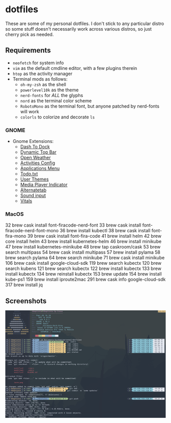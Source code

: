 # dotfiles

These are some of my personal dotfiles. I don't stick to any particular distro so some stuff doesn't necessarily work across various distros, so just cherry pick as needed.

## Requirements
- `neofetch`  for system info
- `vim` as the default cmdline editor, with a few plugins therein
- `htop` as the activity manager
- Terminal mods as follows:
  - `oh-my-zsh` as the shell
  - `powerlevel10k` as the theme
  - `nerd-fonts` for *ALL* the glyphs
  - `nord` as the terminal color scheme
  - `RobotoMono` as the terminal font, but anyone patched by nerd-fonts will work
  - `colorls` to colorize and decorate `ls`

### GNOME
- Gnome Extensions:
  - [Dash To Dock](https://extensions.gnome.org/extension/307/dash-to-dock/)
  - [Dynamic Top Bar](https://extensions.gnome.org/extension/885/dynamic-top-bar/)
  - [Open Weather](https://extensions.gnome.org/extension/750/openweather/)
  - [Activities Config](https://extensions.gnome.org/extension/358/activities-configurator/)
  - [Applications Menu](https://extensions.gnome.org/extension/6/applications-menu/)
  - [Todo.txt](https://extensions.gnome.org/extension/570/todotxt/)
  - [User Themes](https://extensions.gnome.org/extension/19/user-themes/)
  - [Media Player Indicator](https://extensions.gnome.org/extension/55/media-player-indicator/)
  - [Alternatetab](https://extensions.gnome.org/extension/15/alternatetab/)
  - [Sound input](https://extensions.gnome.org/extension/906/sound-output-device-chooser/)
  - [Vitals](https://extensions.gnome.org/extension/1460/vitals/)
### MacOS
   32  brew cask install font-firacode-nerd-font
   33  brew cask install font-firacode-nerd-font-mono
   36  brew install kubectl
   38  brew cask install font-fira-mono
   39  brew cask install font-fira-code
   41  brew install helm
   42  brew core install helm
   43  brew install kubernetes-helm
   46  brew install minikube
   47  brew install kubernetes-minikube
   48  brew tap caskroom/cask
   53  brew search multipass
   54  brew cask install multipass
   57  brew install pylama
   58  brew search pylama
   64  brew search minikube
   71  brew cask install minikube
  106  brew cask install google-cloud-sdk
  119  brew search kubectx
  120  brew search kubens
  121  brew search kubectx
  122  brew install kubectx
  133  brew install kubectx
  134  brew reinstall kubectx
  153  brew update
  154  brew install kube-ps1
  159  brew install iproute2mac
  291  brew cask info google-cloud-sdk
  317  brew install jq

## Screenshots
![alt text](https://raw.githubusercontent.com/SurrealTiggi/dotfiles/master/term.png)
